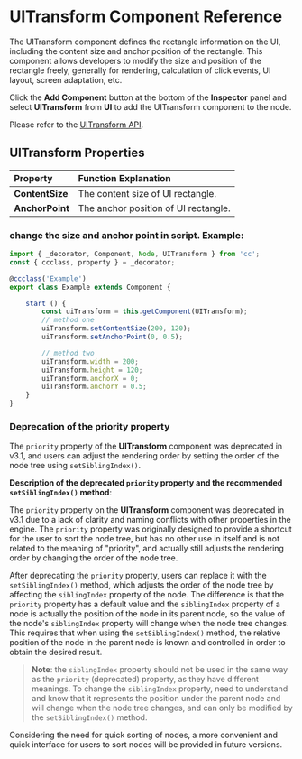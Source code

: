# UITransform Component Reference

The UITransform component defines the rectangle information on the UI, including the content size and anchor position of the rectangle. This component allows developers to modify the size and position of the rectangle freely, generally for rendering, calculation of click events, UI layout, screen adaptation, etc.

Click the __Add Component__ button at the bottom of the __Inspector__ panel and select __UITransform__ from __UI__ to add the UITransform component to the node.

Please refer to the [UITransform API](__APIDOC__/en/classes/ui.uitransform.html).

## UITransform Properties

| Property | Function Explanation
| :-------------- | :----------- |
| **ContentSize** | The content size of UI rectangle.
| **AnchorPoint** | The anchor position of UI rectangle.

### change the size and anchor point in script. Example:

```ts
import { _decorator, Component, Node, UITransform } from 'cc';
const { ccclass, property } = _decorator;

@ccclass('Example')
export class Example extends Component {

    start () {
        const uiTransform = this.getComponent(UITransform);
        // method one
        uiTransform.setContentSize(200, 120);
        uiTransform.setAnchorPoint(0, 0.5);

        // method two
        uiTransform.width = 200;
        uiTransform.height = 120;
        uiTransform.anchorX = 0;
        uiTransform.anchorY = 0.5;
    }
}
```

### Deprecation of the priority property

The `priority` property of the **UITransform** component was deprecated in v3.1, and users can adjust the rendering order by setting the order of the node tree using `setSiblingIndex()`.

**Description of the deprecated `priority` property and the recommended `setSiblingIndex()` method**:

The `priority` property on the **UITransform** component was deprecated in v3.1 due to a lack of clarity and naming conflicts with other properties in the engine. The `priority` property was originally designed to provide a shortcut for the user to sort the node tree, but has no other use in itself and is not related to the meaning of "priority", and actually still adjusts the rendering order by changing the order of the node tree.

After deprecating the `priority` property, users can replace it with the `setSiblingIndex()` method, which adjusts the order of the node tree by affecting the `siblingIndex` property of the node. The difference is that the `priority` property has a default value and the `siblingIndex` property of a node is actually the position of the node in its parent node, so the value of the node's `siblingIndex` property will change when the node tree changes. This requires that when using the `setSiblingIndex()` method, the relative position of the node in the parent node is known and controlled in order to obtain the desired result.

> **Note**: the `siblingIndex` property should not be used in the same way as the `priority` (deprecated) property, as they have different meanings. To change the `siblingIndex` property, need to understand and know that it represents the position under the parent node and will change when the node tree changes, and can only be modified by the `setSiblingIndex()` method.

Considering the need for quick sorting of nodes, a more convenient and quick interface for users to sort nodes will be provided in future versions.
